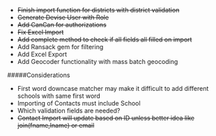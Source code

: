 * ~~Finish import function for districts with district validation~~
* ~~Generate Devise User with Role~~
* ~~Add CanCan for authorizations~~
* ~~Fix Excel Import~~
* ~~Add complete method to check if all fields all filled on import~~
* Add Ransack gem for filtering
* Add Excel Export
* Add Geocoder functionality with mass batch geocoding

#####Considerations
* First word downcase matcher may make it difficult to add different schools with same first word 
* Importing of Contacts must include School
* Which validation fields are needed?
* ~~Contact Import will update based on ID unless better idea like join(fname,lname) or email~~